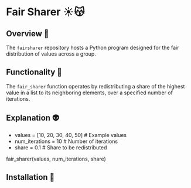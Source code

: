 # Fair Sharer ☀️😽

## Overview 🍄

The `fairsharer` repository hosts a Python program designed for the fair distribution of values across a group.

## Functionality 🌵

The `fair_sharer` function operates by redistributing a share of the highest value in a list to its neighboring elements, over a specified number of iterations.

## Explanation 👽

- values = [10, 20, 30, 40, 50]  # Example values
- num_iterations = 10  # Number of iterations
- share = 0.1  # Share to be redistributed

fair_sharer(values, num_iterations, share)

## Installation 🥝

``` $ pip install -r requirements.txt
